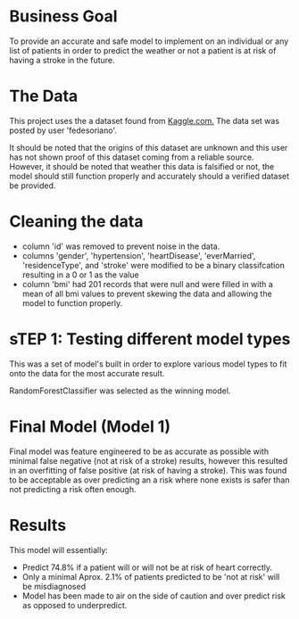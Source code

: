 # Business Goal
To provide an accurate and safe model to implement on an individual or any list of patients in order to predict the weather or not a patient is at risk of having a stroke in the future.

# The Data
This project uses the a dataset found from [Kaggle.com.](https://www.kaggle.com/fedesoriano/stroke-prediction-dataset) The data set was posted by user 'fedesoriano'.

It should be noted that the origins of this dataset are unknown and this user has not shown proof of this dataset coming from a reliable source. However, it should be noted that weather this data is falsified or not, the model should still function properly and accurately should a verified dataset be provided.

# Cleaning the data
 - column 'id' was removed to prevent noise in the data.
 - columns 'gender', 'hypertension', 'heartDisease', 'everMarried', 'residenceType', and 'stroke' were modified to be a binary classifcation resulting in a 0 or 1 as the value
 - column 'bmi' had 201 records that were null and were filled in with a mean of all bmi values to prevent skewing the data and allowing the model to function properly. 

# sTEP 1: Testing different model types
This was a set of model's built in order to explore various model types to fit onto the data for the most accurate result.

RandomForestClassifier was selected as the winning model.

# Final Model (Model 1)
Final model was feature engineered to be as accurate as possible with minimal false negative (not at risk of a stroke) results, however this resulted in an overfitting of false positive (at risk of having a stroke). This was found to be acceptable as over predicting an a risk where none exists is safer than not predicting a risk often enough.

# Results
This model will essentially:

- Predict 74.8% if a patient will or will not be at risk of heart correctly.
- Only a minimal Aprox. 2.1% of patients predicted to be 'not at risk' will be misdiagnosed
- Model has been made to air on the side of caution and over predict risk as opposed to underpredict.